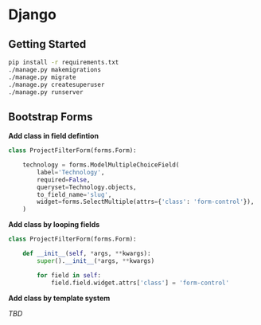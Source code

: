 # Django

## Getting Started

```bash
pip install -r requirements.txt
./manage.py makemigrations
./manage.py migrate
./manage.py createsuperuser
./manage.py runserver
```

## Bootstrap Forms

**Add class in field defintion**

```python
class ProjectFilterForm(forms.Form):

    technology = forms.ModelMultipleChoiceField(
        label='Technology',
        required=False,
        queryset=Technology.objects,
        to_field_name='slug',
        widget=forms.SelectMultiple(attrs={'class': 'form-control'}),
    )
```

**Add class by looping fields**

```python
class ProjectFilterForm(forms.Form):

    def __init__(self, *args, **kwargs):
        super().__init__(*args, **kwargs)

        for field in self:
            field.field.widget.attrs['class'] = 'form-control'
```

**Add class by template system**

*TBD*
